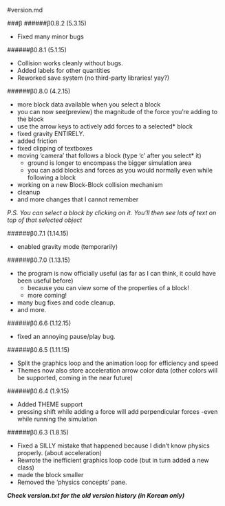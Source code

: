 #version.md

###β
######β0.8.2 (5.3.15)
* Fixed many minor bugs

######β0.8.1 (5.1.15)
* Collision works cleanly without bugs.
* Added labels for other quantities
* Reworked save system (no third-party libraries! yay?)

######β0.8.0 (4.2.15)
* more block data available when you select a block
* you can now see(preview) the magnitude of the force you’re adding to the block
* use the arrow keys to actively add forces to a selected* block
* fixed gravity ENTIRELY.
* added friction
* fixed clipping of textboxes
* moving ‘camera’ that follows a block (type ‘c’ after you select* it)
	* ground is longer to encompass the bigger simulation area
	* you can add blocks and forces as you would normally even while following a block
* working on a new Block-Block collision mechanism
* cleanup
* and more changes that I cannot remember

*P.S. You can select a block by clicking on it. You’ll then see lots of text on top of that selected object*

######β0.7.1 (1.14.15)
* enabled gravity mode (temporarily)

######β0.7.0 (1.13.15)
* the program is now officially useful (as far as I can think, it could have been useful before)
	* because you can view some of the properties of a block!
	* more coming!
* many bug fixes and code cleanup.
* and more.

######β0.6.6 (1.12.15)
* fixed an annoying pause/play bug.

######β0.6.5 (1.11.15)
* Split the graphics loop and the animation loop for efficiency and speed
* Themes now also store acceleration arrow color data (other colors will be supported, coming in the near future)

######β0.6.4 (1.9.15)
* Added THEME support
* pressing shift while adding a force will add perpendicular forces -even while running the simulation
	
######β0.6.3 (1.8.15)
* Fixed a SILLY mistake that happened because I didn’t know physics properly. (about acceleration)
* Rewrote the inefficient graphics loop code (but in turn added a new class)
* made the block smaller
* Removed the ‘physics concepts’ pane.

***Check version.txt for the old version history (in Korean only)***